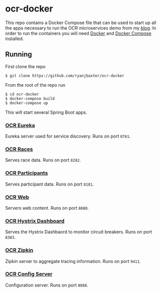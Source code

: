 # ocr-docker

This repo contains a Docker Compose file that can be used to start up all the apps necessary to run the OCR microservices demo
from my [blog](http://ryanjbaxter.com).  In order to run the containers you will need [Docker](http://docker.com) and
[Docker Compose](https://docs.docker.com/compose/) installed.

## Running

First clone the repo

`$ git clone https://github.com/ryanjbaxter/ocr-docker`

From the root of the repo run

```
$ cd ocr-docker
$ docker-compose build
$ docker-compose up
```

This will start several Spring Boot apps.

### [OCR Eureka](https://github.com/ryanjbaxter/ocr-eureka)
Eureka server used for service discovery.  Runs on port `8761`.

### [OCR Races](https://github.com/ryanjbaxter/ocr-races)
Serves race data.  Runs on port `8282`.

### [OCR Participants](https://github.com/ryanjbaxter/ocr-participants)
Serves participant data.  Runs on port `8181`.

### [OCR Web](https://github.com/ryanjbaxter/ocr-web)
Servers web content.  Runs on port `8080`.

### [OCR Hystrix Dashboard](https://github.com/ryanjbaxter/ocr-hystrix-dashboard/)
Serves the Hystrix Dashbaord to monitor circuit breakers.  Runs on port `8383`.

### [OCR Zipkin](https://github.com/ryanjbaxter/ocr-zipkin/)
Zipkin server to aggregate tracing information.  Runs on port `9411`.

### [OCR Config Server](https://github.com/ryanjbaxter/ocr-config-server/)
Configuration server.  Runs on port `8888`.
